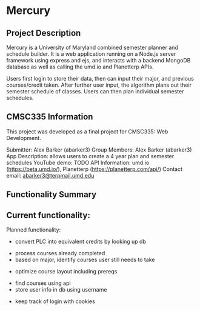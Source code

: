 # Mercury

## Project Description
Mercury is a University of Maryland combined semester planner and schedule builder. It is a web application running on a Node.js server framework using express and ejs, and interacts with a backend MongoDB database as well as calling the umd.io and Planetterp APIs.

Users first login to store their data, then can input their major, and previous courses/credit taken. After further user input, the algorithm plans out their semester schedule of classes. Users can then plan individual semester schedules.

## CMSC335 Information

This project was developed as a final project for CMSC335: Web Development.

Submitter: Alex Barker (abarker3)
Group Members: Alex Barker (abarker3)
App Description: allows users to create a 4 year plan and semester schedules
YouTube demo: TODO
API Information: umd.io (https://beta.umd.io/), Planetterp (https://planetterp.com/api/)
Contact email: abarker3@terpmail.umd.edu

## Functionality Summary

Current functionality:
- 

Planned functionality:
- convert PLC into equivalent credits by looking up db
* process courses already completed
* based on major, identify courses user still needs to take
- optimize course layout including prereqs
* find courses using api
* store user info in db using username
- keep track of login with cookies